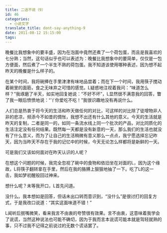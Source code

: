 ```yaml
---
title: 二话不说（9）
id: 46
categories:
  - 小说文字
translate_title: dont-say-anything-9
date: 2011-08-12 15:15:00
tags:
---
```


晚餐比我想象中的要丰盛，因为在泡面中竟然还煮了一个荷包蛋，而且是我喜欢的七分熟；当然，这句话似乎也可以表述为：晚餐比我想象中的要简单，仅仅是一包方便面，然后煮了一个半生不熟的荷包蛋。我不知道该使用哪种表述，因为想不起昨天的晚餐是什么样子的。

在某个时间，我将碗捧在手里津津有味地品尝着；而在下一个时间，我用筷子搅动着碗里的面筋，食之无味弃之可惜的感觉。L疑惑地注视着我问：“味道怎么样？”我琢磨了半天，如实地回复她说：“不好不坏”，L显然很不满意我的回答，瞥了我一眼后愤愤地说：“丫你爱吃不吃！”我很识趣地没有再说什么。

人们总是热衷于将今天的生活和昨天做任何的对比，可这样的对比除了徒增物非人非的悲凉，频添今不如昔的惆怅，我想不出还有什么其他的意义。今天的生活就是昨天的复制，二者是同一的，如同一条流水线上同一个批次的产品，对比同质化的生活注定没有任何结果。既然每一天都是没有新意的一天，那么我们的生活也就没有了什么意义，而为了让自己的生活稍微有意义那么一点点，我宁愿选择忘记昨天，因为当昨天不存在于我的记忆中的时候，今天无论怎么样都将是新鲜的一天。

可是我们又该如何面对在昨天认识的人呢？

在想这个问题的时候，我完全忽视了碗中的食物和依旧坐在对面的L，因为这个缘故，L将筷子翻转拿在手里，然后在我的胳膊上狠狠地抽了一下。吃了L的这一击，我如梦初醒般回过神来。

想什么呢？未等我开口，L首先问道。

没什么。我本想如是回答，但话未出口转而意识到，“没什么”是很讨打的回复方式，于是我改口说道：“其实这面味道不错！”

L闻听后抿嘴微笑，看来我言不由衷的夸赞很有效果。言不由衷，这意味着我学会了说谎，当然这种说法也可能不确切，因为于我而言本说谎可能本就是驾轻就熟的事，只不过我不记得之前说过的无数个谎话罢了。